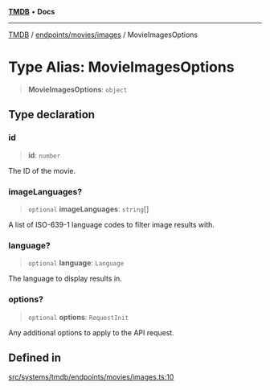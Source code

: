 [**TMDB**](../../../../README.md) • **Docs**

***

[TMDB](../../../../README.md) / [endpoints/movies/images](../README.md) / MovieImagesOptions

# Type Alias: MovieImagesOptions

> **MovieImagesOptions**: `object`

## Type declaration

### id

> **id**: `number`

The ID of the movie.

### imageLanguages?

> `optional` **imageLanguages**: `string`[]

A list of ISO-639-1 language codes to filter image results with.

### language?

> `optional` **language**: `Language`

The language to display results in.

### options?

> `optional` **options**: `RequestInit`

Any additional options to apply to the API request.

## Defined in

[src/systems/tmdb/endpoints/movies/images.ts:10](https://github.com/Norviah/media-hub/blob/18a8c2edf600e1d27fc5173db1855dfb068c9a34/src/systems/tmdb/endpoints/movies/images.ts#L10)
